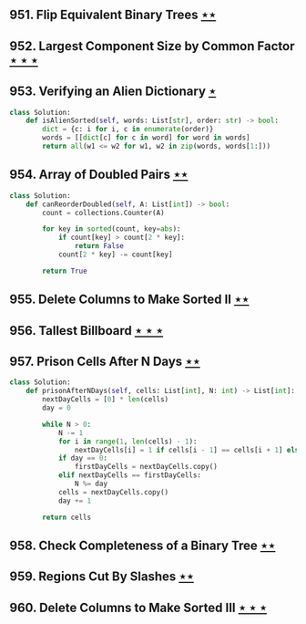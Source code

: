 ## 951. Flip Equivalent Binary Trees [$\star\star$](https://leetcode.com/problems/flip-equivalent-binary-trees)

## 952. Largest Component Size by Common Factor [$\star\star\star$](https://leetcode.com/problems/largest-component-size-by-common-factor)

## 953. Verifying an Alien Dictionary [$\star$](https://leetcode.com/problems/verifying-an-alien-dictionary)

```python
class Solution:
    def isAlienSorted(self, words: List[str], order: str) -> bool:
        dict = {c: i for i, c in enumerate(order)}
        words = [[dict[c] for c in word] for word in words]
        return all(w1 <= w2 for w1, w2 in zip(words, words[1:]))
```

## 954. Array of Doubled Pairs [$\star\star$](https://leetcode.com/problems/array-of-doubled-pairs)

```python
class Solution:
    def canReorderDoubled(self, A: List[int]) -> bool:
        count = collections.Counter(A)

        for key in sorted(count, key=abs):
            if count[key] > count[2 * key]:
                return False
            count[2 * key] -= count[key]

        return True
```

## 955. Delete Columns to Make Sorted II [$\star\star$](https://leetcode.com/problems/delete-columns-to-make-sorted-ii)

## 956. Tallest Billboard [$\star\star\star$](https://leetcode.com/problems/tallest-billboard)

## 957. Prison Cells After N Days [$\star\star$](https://leetcode.com/problems/prison-cells-after-n-days)

```python
class Solution:
    def prisonAfterNDays(self, cells: List[int], N: int) -> List[int]:
        nextDayCells = [0] * len(cells)
        day = 0

        while N > 0:
            N -= 1
            for i in range(1, len(cells) - 1):
                nextDayCells[i] = 1 if cells[i - 1] == cells[i + 1] else 0
            if day == 0:
                firstDayCells = nextDayCells.copy()
            elif nextDayCells == firstDayCells:
                N %= day
            cells = nextDayCells.copy()
            day += 1

        return cells
```

## 958. Check Completeness of a Binary Tree [$\star\star$](https://leetcode.com/problems/check-completeness-of-a-binary-tree)

## 959. Regions Cut By Slashes [$\star\star$](https://leetcode.com/problems/regions-cut-by-slashes)

## 960. Delete Columns to Make Sorted III [$\star\star\star$](https://leetcode.com/problems/delete-columns-to-make-sorted-iii)
